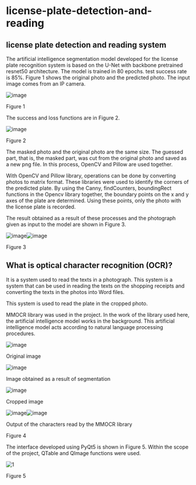 # license-plate-detection-and-reading
## license plate detection and reading system

The artificial intelligence segmentation model developed for the license plate recognition system is based on the U-Net with backbone pretrained resnet50 architecture. The model is trained in 80 epochs. test success rate is 85%. Figure 1 shows the original photo and the predicted photo. The input image comes from an IP camera.

![image](https://user-images.githubusercontent.com/71135790/190699460-34aff292-ed06-4d8d-89ad-923a3e153bab.png)


 Figure 1
 
The success and loss functions are in Figure 2.

![image](https://user-images.githubusercontent.com/71135790/190699800-d9edb9a3-3b51-46ba-b4a2-cb2b155746ac.png)

 Figure 2
 
The masked photo and the original photo are the same size. The guessed part, that is, the masked part, was cut from the original photo and saved as a new png file. In this process, OpenCV and Pillow are used together.

With OpenCV and Pillow library, operations can be done by converting photos to matrix format. These libraries were used to identify the corners of the predicted plate. By using the Canny, findCounters, boundingRect functions in the Opencv library together, the boundary points on the x and y axes of the plate are determined. Using these points, only the photo with the license plate is recorded.

The result obtained as a result of these processes and the photograph given as input to the model are shown in Figure 3.

![image](https://user-images.githubusercontent.com/71135790/190700250-d906aa67-ae66-4678-a863-1f83b9213d6f.png)![image](https://user-images.githubusercontent.com/71135790/190700277-ad88c268-e307-4685-b791-f89e0ab738aa.png)

Figure 3


## What is optical character recognition (OCR)?

It is a system used to read the texts in a photograph. This system is a system that can be used in reading the texts on the shopping receipts and converting the texts in the photos into Word files.

This system is used to read the plate in the cropped photo.

MMOCR library was used in the project. In the work of the library used here, the artificial intelligence model works in the background. This artificial intelligence model acts according to natural language processing procedures.


![image](https://user-images.githubusercontent.com/71135790/190700809-a417207e-9bab-4dc2-a6d7-8a2d328470d1.png)

Original image

![image](https://user-images.githubusercontent.com/71135790/190700949-b5e8e966-311a-45aa-a4d5-c75789d70537.png)

Image obtained as a result of segmentation

![image](https://user-images.githubusercontent.com/71135790/190701033-c5a1af16-bfdf-403a-bfcd-6c58d2bd93b1.png)

Cropped image

![image](https://user-images.githubusercontent.com/71135790/190701095-74b62ccf-2b4a-46cf-a112-549b4608b88d.png)![image](https://user-images.githubusercontent.com/71135790/190701117-712be092-4aeb-46d7-93b7-6d410afe478f.png)

Output of the characters read by the MMOCR library

Figure 4

The interface developed using PyQt5 is shown in Figure 5. Within the scope of the project, QTable and QImage functions were used.

![1](https://user-images.githubusercontent.com/71135790/190703878-8a6e5a57-d3a7-47fd-b4a5-3f1aa68b0d1d.png)

Figure 5





